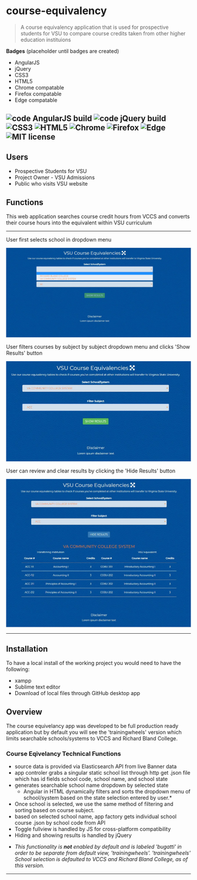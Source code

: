# course-equivalency
> A course equivalency application that is used for prospective students
> for VSU to compare course credits taken from other higher education instituions

**Badges** (placeholder until badges are created)
- AngularJS
- jQuery
- CSS3
- HTML5
- Chrome compatable
- Firefox compatable
- Edge compatable

![code AngularJS build](https://img.shields.io/badge/build-AngularJS-brightgreen) 
![code jQuery build](https://img.shields.io/badge/build-jQuery-brightgreen)
![CSS3](https://img.shields.io/badge/build-CSS3-yellowgreen)
![HTML5](https://img.shields.io/badge/build-HTML5-yellowgreen)
![Chrome](https://img.shields.io/badge/Chrome-compatable-green)
![Firefox](https://img.shields.io/badge/Firefox-compatable-green)
![Edge](https://img.shields.io/badge/Edge-compatable-green)
![MIT license](https://img.shields.io/badge/license-mit-blue)
---

## Users
- Prospective Students for VSU
- Project Owner - VSU Admissions
- Public who visits VSU website

## Functions
This web application searches course credit hours from VCCS and converts their course hours into the equivalent within VSU curriculum

---

User first selects school in dropdown menu

![select school](screenshots-readme/select-school-dropdown.JPG)

User filters courses by subject by subject dropdown menu and clicks 'Show Results' button

![select subject show results](screenshots-readme/select-subject-show-results-button.JPG)

User can review and clear results by clicking the 'Hide Results' button

![results list](screenshots-readme/show-results-list.JPG)

---

## Installation

To have a local install of the working project you would need to have the following:

- xampp
- Sublime text editor
- Download of local files through GitHub desktop app


## Overview

The course equivelancy app was developed to be full production ready application but by default you will see the 'trainingwheels' version which limits searchable schools/systems to VCCS and Richard Bland College.


### Course Eqivelancy Technical Functions
- source data is provided via Elasticsearch API from live Banner data
- app controler grabs a singular static school list through http get .json file which has id fields school code, school name, and school state
- generates searchable school name dropdown by selected state
  - Angular in HTML dynamically filters and sorts the dropdown menu of school/system based on the state selection entered by user.*
- Once school is selected, we use the same method of filtering and sorting based on course subject.  
- based on selected school name, app factory gets individual school course .json by school code from API
- Toggle fullview is handled by JS for cross-platform compatibility
- Hiding and showing results is handled by jQuery

* *This functionality is **not** enabled by default and is labeled 'bugatti' in order to be separate from default view, 'trainingwheels'. 'trainingwheels' School selection is defaulted to VCCS and Richard Bland College, as of this version.*

---
